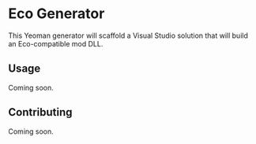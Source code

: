 # Eco Generator

This Yeoman generator will scaffold a Visual Studio solution that will build an Eco-compatible mod DLL.

## Usage

Coming soon.

## Contributing

Coming soon.
